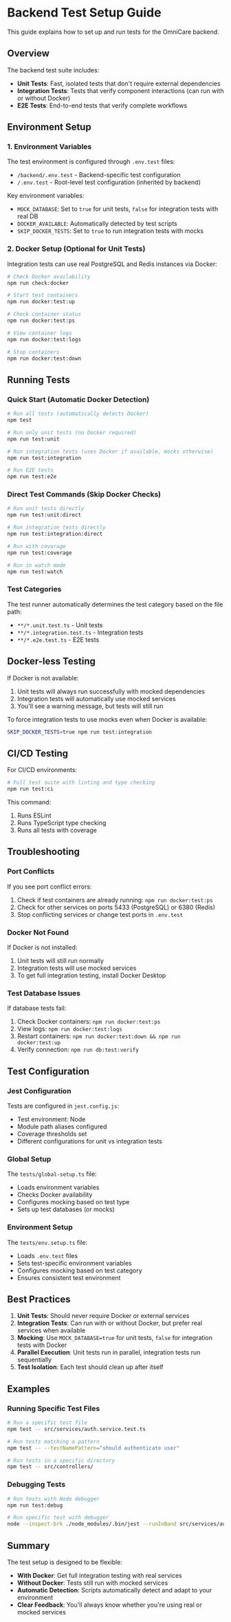 # Backend Test Setup Guide

This guide explains how to set up and run tests for the OmniCare backend.

## Overview

The backend test suite includes:
- **Unit Tests**: Fast, isolated tests that don't require external dependencies
- **Integration Tests**: Tests that verify component interactions (can run with or without Docker)
- **E2E Tests**: End-to-end tests that verify complete workflows

## Environment Setup

### 1. Environment Variables

The test environment is configured through `.env.test` files:
- `/backend/.env.test` - Backend-specific test configuration
- `/.env.test` - Root-level test configuration (inherited by backend)

Key environment variables:
- `MOCK_DATABASE`: Set to `true` for unit tests, `false` for integration tests with real DB
- `DOCKER_AVAILABLE`: Automatically detected by test scripts
- `SKIP_DOCKER_TESTS`: Set to `true` to run integration tests with mocks

### 2. Docker Setup (Optional for Unit Tests)

Integration tests can use real PostgreSQL and Redis instances via Docker:

```bash
# Check Docker availability
npm run check:docker

# Start test containers
npm run docker:test:up

# Check container status
npm run docker:test:ps

# View container logs
npm run docker:test:logs

# Stop containers
npm run docker:test:down
```

## Running Tests

### Quick Start (Automatic Docker Detection)

```bash
# Run all tests (automatically detects Docker)
npm test

# Run only unit tests (no Docker required)
npm run test:unit

# Run integration tests (uses Docker if available, mocks otherwise)
npm run test:integration

# Run E2E tests
npm run test:e2e
```

### Direct Test Commands (Skip Docker Checks)

```bash
# Run unit tests directly
npm run test:unit:direct

# Run integration tests directly
npm run test:integration:direct

# Run with coverage
npm run test:coverage

# Run in watch mode
npm run test:watch
```

### Test Categories

The test runner automatically determines the test category based on the file path:
- `**/*.unit.test.ts` - Unit tests
- `**/*.integration.test.ts` - Integration tests
- `**/*.e2e.test.ts` - E2E tests

## Docker-less Testing

If Docker is not available:
1. Unit tests will always run successfully with mocked dependencies
2. Integration tests will automatically use mocked services
3. You'll see a warning message, but tests will still run

To force integration tests to use mocks even when Docker is available:
```bash
SKIP_DOCKER_TESTS=true npm run test:integration
```

## CI/CD Testing

For CI/CD environments:
```bash
# Full test suite with linting and type checking
npm run test:ci
```

This command:
1. Runs ESLint
2. Runs TypeScript type checking
3. Runs all tests with coverage

## Troubleshooting

### Port Conflicts

If you see port conflict errors:
1. Check if test containers are already running: `npm run docker:test:ps`
2. Check for other services on ports 5433 (PostgreSQL) or 6380 (Redis)
3. Stop conflicting services or change test ports in `.env.test`

### Docker Not Found

If Docker is not installed:
1. Unit tests will still run normally
2. Integration tests will use mocked services
3. To get full integration testing, install Docker Desktop

### Test Database Issues

If database tests fail:
1. Check Docker containers: `npm run docker:test:ps`
2. View logs: `npm run docker:test:logs`
3. Restart containers: `npm run docker:test:down && npm run docker:test:up`
4. Verify connection: `npm run db:test:verify`

## Test Configuration

### Jest Configuration

Tests are configured in `jest.config.js`:
- Test environment: Node
- Module path aliases configured
- Coverage thresholds set
- Different configurations for unit vs integration tests

### Global Setup

The `tests/global-setup.ts` file:
- Loads environment variables
- Checks Docker availability
- Configures mocking based on test type
- Sets up test databases (or mocks)

### Environment Setup

The `tests/env.setup.ts` file:
- Loads `.env.test` files
- Sets test-specific environment variables
- Configures mocking based on test category
- Ensures consistent test environment

## Best Practices

1. **Unit Tests**: Should never require Docker or external services
2. **Integration Tests**: Can run with or without Docker, but prefer real services when available
3. **Mocking**: Use `MOCK_DATABASE=true` for unit tests, `false` for integration tests with Docker
4. **Parallel Execution**: Unit tests run in parallel, integration tests run sequentially
5. **Test Isolation**: Each test should clean up after itself

## Examples

### Running Specific Test Files

```bash
# Run a specific test file
npm test -- src/services/auth.service.test.ts

# Run tests matching a pattern
npm test -- --testNamePattern="should authenticate user"

# Run tests in a specific directory
npm test -- src/controllers/
```

### Debugging Tests

```bash
# Run tests with Node debugger
npm run test:debug

# Run specific test with debugger
node --inspect-brk ./node_modules/.bin/jest --runInBand src/services/auth.service.test.ts
```

## Summary

The test setup is designed to be flexible:
- **With Docker**: Get full integration testing with real services
- **Without Docker**: Tests still run with mocked services
- **Automatic Detection**: Scripts automatically detect and adapt to your environment
- **Clear Feedback**: You'll always know whether you're using real or mocked services